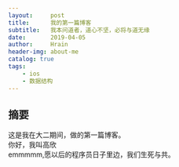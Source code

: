 ```yaml
---
layout:     post
title:      我的第一篇博客
subtitle:   我本问道者，道心不坚，必将与道无缘
date:       2019-04-05
author:     Hrain
header-img: about-me
catalog: true
tags:
    - ios
    - 数据结构
---
```


## 摘要

这是我在大二期间，做的第一篇博客。<br>你好，我叫高欣<br>
emmmmm,愿以后的程序员日子里边，我们生死与共。